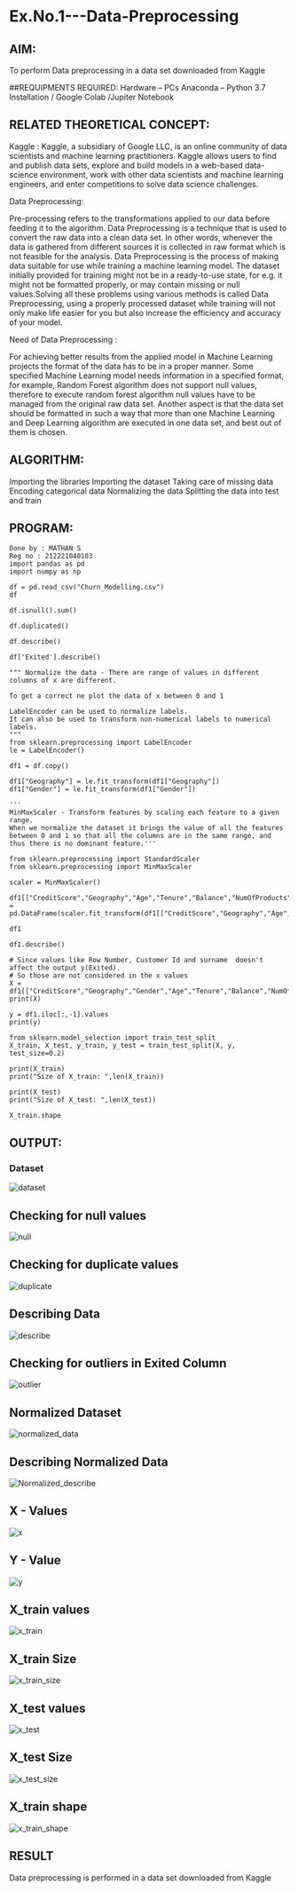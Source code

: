 # Ex.No.1---Data-Preprocessing
## AIM:

To perform Data preprocessing in a data set downloaded from Kaggle

##REQUIPMENTS REQUIRED:
Hardware – PCs
Anaconda – Python 3.7 Installation / Google Colab /Jupiter Notebook

## RELATED THEORETICAL CONCEPT:

Kaggle :
Kaggle, a subsidiary of Google LLC, is an online community of data scientists and machine learning practitioners. Kaggle allows users to find and publish data sets, explore and build models in a web-based data-science environment, work with other data scientists and machine learning engineers, and enter competitions to solve data science challenges.

Data Preprocessing:

Pre-processing refers to the transformations applied to our data before feeding it to the algorithm. Data Preprocessing is a technique that is used to convert the raw data into a clean data set. In other words, whenever the data is gathered from different sources it is collected in raw format which is not feasible for the analysis.
Data Preprocessing is the process of making data suitable for use while training a machine learning model. The dataset initially provided for training might not be in a ready-to-use state, for e.g. it might not be formatted properly, or may contain missing or null values.Solving all these problems using various methods is called Data Preprocessing, using a properly processed dataset while training will not only make life easier for you but also increase the efficiency and accuracy of your model.

Need of Data Preprocessing :

For achieving better results from the applied model in Machine Learning projects the format of the data has to be in a proper manner. Some specified Machine Learning model needs information in a specified format, for example, Random Forest algorithm does not support null values, therefore to execute random forest algorithm null values have to be managed from the original raw data set.
Another aspect is that the data set should be formatted in such a way that more than one Machine Learning and Deep Learning algorithm are executed in one data set, and best out of them is chosen.


## ALGORITHM:
Importing the libraries
Importing the dataset
Taking care of missing data
Encoding categorical data
Normalizing the data
Splitting the data into test and train

## PROGRAM:
```
Done by : MATHAN S
Reg no : 212221040103
import pandas as pd
import numpy as np

df = pd.read_csv("Churn_Modelling.csv")
df

df.isnull().sum()

df.duplicated()

df.describe()

df['Exited'].describe()

""" Normalize the data - There are range of values in different columns of x are different. 

To get a correct ne plot the data of x between 0 and 1 

LabelEncoder can be used to normalize labels.
It can also be used to transform non-numerical labels to numerical labels.
"""
from sklearn.preprocessing import LabelEncoder
le = LabelEncoder()

df1 = df.copy()

df1["Geography"] = le.fit_transform(df1["Geography"])
df1["Gender"] = le.fit_transform(df1["Gender"])

'''
MinMaxScaler - Transform features by scaling each feature to a given range. 
When we normalize the dataset it brings the value of all the features between 0 and 1 so that all the columns are in the same range, and thus there is no dominant feature.'''

from sklearn.preprocessing import StandardScaler
from sklearn.preprocessing import MinMaxScaler

scaler = MinMaxScaler()

df1[["CreditScore","Geography","Age","Tenure","Balance","NumOfProducts","EstimatedSalary"]] = pd.DataFrame(scaler.fit_transform(df1[["CreditScore","Geography","Age","Tenure","Balance","NumOfProducts","EstimatedSalary"]]))

df1

df1.describe()

# Since values like Row Number, Customer Id and surname  doesn't affect the output y(Exited).
# So those are not considered in the x values
X = df1[["CreditScore","Geography","Gender","Age","Tenure","Balance","NumOfProducts","HasCrCard","IsActiveMember","EstimatedSalary"]].values
print(X)

y = df1.iloc[:,-1].values
print(y)

from sklearn.model_selection import train_test_split
X_train, X_test, y_train, y_test = train_test_split(X, y, test_size=0.2)

print(X_train)
print("Size of X_train: ",len(X_train))

print(X_test)
print("Size of X_test: ",len(X_test))

X_train.shape
```

## OUTPUT:

### Dataset

![dataset](https://user-images.githubusercontent.com/109868924/195975945-80ea4012-8233-4375-9f75-1750758a9160.png)

## Checking for null values

![null](https://user-images.githubusercontent.com/109868924/195976068-beb58219-a29b-4808-89f1-2d2a4f587975.png)

## Checking for duplicate values

![duplicate](https://user-images.githubusercontent.com/109868924/195976094-35f35cbf-fe02-4c06-88b9-f60bee8bd643.png)

## Describing Data

![describe](https://user-images.githubusercontent.com/109868924/195976113-ffc5f01e-8378-41b7-8589-f729435e1a68.png)

## Checking for outliers in Exited Column

![outlier](https://user-images.githubusercontent.com/109868924/195976126-fb5c6af2-6ba4-4326-99ae-9e8ecab21b6b.png)

## Normalized Dataset

![normalized_data](https://user-images.githubusercontent.com/109868924/195976167-2f9327fe-a6db-4c19-b777-ca5c9a8f11e3.png)

## Describing Normalized Data

![Normalized_describe](https://user-images.githubusercontent.com/109868924/195976193-a1d3c0a8-237d-426d-ae53-81faf44fa1ad.png)

## X - Values

![x](https://user-images.githubusercontent.com/109868924/195976212-0e127805-91cd-4b82-9fea-22f94f0cba7f.png)

## Y - Value

![y](https://user-images.githubusercontent.com/109868924/195976226-4a7ea4e2-cffd-470c-b280-34bb62b2244f.png)

## X_train values

![x_train](https://user-images.githubusercontent.com/109868924/195976256-04bdc235-19c5-4ef9-a818-006b25a7f8ff.png)

## X_train Size

![x_train_size](https://user-images.githubusercontent.com/109868924/195976291-57f6a6f4-4b24-4ef0-9036-7208d85922f7.png)

## X_test values

![x_test](https://user-images.githubusercontent.com/109868924/195976323-e522f76a-5171-4b67-86aa-0cfda2a6a314.png)

## X_test Size

![x_test_size](https://user-images.githubusercontent.com/109868924/195976352-57e67e2a-548a-48b0-9ba7-c0c1d999dcb2.png)

## X_train shape

![x_train_shape](https://user-images.githubusercontent.com/109868924/195976375-ae170a53-16b3-4e98-9263-f0064e39e51a.png)


## RESULT
Data preprocessing is performed in a data set downloaded from Kaggle
